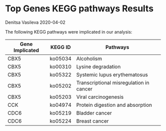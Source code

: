 Top Genes KEGG pathways Results
================
Denitsa Vasileva
2020-04-02

The following KEGG pathways were implicated in our
analysis:

| **Gene Implicated** | **KEGG ID** | **Pathways**                            |
| ------------------- | ----------- | --------------------------------------- |
| CBX5                | ko05034     | Alcoholism                              |
| CBX5                | ko00310     | Lysine degradation                      |
| CBX5                | ko05322     | Systemic lupus erythematosus            |
| CBX5                | ko05202     | Transcriptional misregulation in cancer |
| CBX5                | ko05203     | Viral carcinogenesis                    |
| CCK                 | ko04974     | Protein digestion and absorption        |
| CDC6                | ko05219     | Bladder cancer                          |
| CDC6                | ko05224     | Breast cancer                           |
